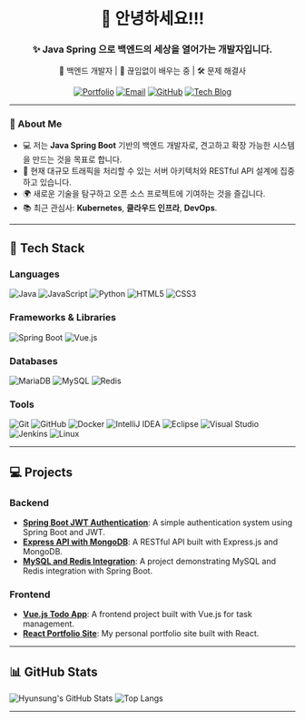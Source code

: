 <h1 align="center">👋 안녕하세요!!!</h1>
<h3 align="center">✨ Java Spring 으로 백엔드의 세상을 열어가는 개발자입니다.</h3>

<p align="center">
  🚀 백엔드 개발자 | 🌱 끊임없이 배우는 중 | 🛠️ 문제 해결사
</p>

<p align="center">
  <a href="https://your-portfolio-site-url.com"><img src="https://img.shields.io/badge/🌐-포트폴리오-1DA1F2?style=flat-square&logo=google-chrome&logoColor=white" alt="Portfolio"></a>
  <a href="mailto:joocurtis@gmail.com"><img src="https://img.shields.io/badge/📫-이메일-D14836?style=flat-square&logo=gmail&logoColor=white" alt="Email"></a>
  <a href="https://github.com/hyunsungJoo"><img src="https://img.shields.io/badge/GitHub-181717?style=flat-square&logo=github&logoColor=white" alt="GitHub"></a>
  <a href="https://velog.io/@joocurtis/posts"><img src="https://img.shields.io/badge/📝-기술%20블로그-00C897?style=flat-square&logo=velog&logoColor=white" alt="Tech Blog"></a>
</p>

---

### 🌟 About Me
- 💻 저는 **Java Spring Boot** 기반의 백엔드 개발자로, 견고하고 확장 가능한 시스템을 만드는 것을 목표로 합니다.
- 🎯 현재 대규모 트래픽을 처리할 수 있는 서버 아키텍처와 RESTful API 설계에 집중하고 있습니다.
- 🌍 새로운 기술을 탐구하고 오픈 소스 프로젝트에 기여하는 것을 즐깁니다.
- 📚 최근 관심사: **Kubernetes**, **클라우드 인프라**, **DevOps**.

---



## 🚀 Tech Stack

### Languages
![Java](https://img.shields.io/badge/Java-007396?style=flat&logo=java&logoColor=white)
![JavaScript](https://img.shields.io/badge/JavaScript-F7DF1E?style=flat&logo=javascript&logoColor=black)
![Python](https://img.shields.io/badge/Python-3776AB?style=flat&logo=python&logoColor=white)
![HTML5](https://img.shields.io/badge/HTML5-E34F26?style=flat&logo=html5&logoColor=white)
![CSS3](https://img.shields.io/badge/CSS3-1572B6?style=flat&logo=css3&logoColor=white)

### Frameworks & Libraries
![Spring Boot](https://img.shields.io/badge/Spring%20Boot-6DB33F?style=flat&logo=spring-boot&logoColor=white)
![Vue.js](https://img.shields.io/badge/Vue.js-4FC08D?style=flat&logo=vue.js&logoColor=white)

### Databases
![MariaDB](https://img.shields.io/badge/MariaDB-003545?style=flat&logo=mariadb&logoColor=white)
![MySQL](https://img.shields.io/badge/MySQL-4479A1?style=flat&logo=mysql&logoColor=white)
![Redis](https://img.shields.io/badge/Redis-DC382D?style=flat&logo=redis&logoColor=white)

### Tools
![Git](https://img.shields.io/badge/Git-F05032?style=flat&logo=git&logoColor=white)
![GitHub](https://img.shields.io/badge/GitHub-181717?style=flat&logo=github&logoColor=white)
![Docker](https://img.shields.io/badge/Docker-2496ED?style=flat&logo=docker&logoColor=white)
![IntelliJ IDEA](https://img.shields.io/badge/IntelliJ%20IDEA-000000?style=flat&logo=intellij-idea&logoColor=white)
![Eclipse](https://img.shields.io/badge/Eclipse-2C2255?style=flat&logo=eclipse&logoColor=white)
![Visual Studio](https://img.shields.io/badge/Visual%20Studio-5C2D91?style=flat&logo=visual-studio&logoColor=white)
![Jenkins](https://img.shields.io/badge/Jenkins-D24939?style=flat&logo=jenkins&logoColor=white)
![Linux](https://img.shields.io/badge/Linux-FCC624?style=flat&logo=linux&logoColor=black)

---

## 💻 Projects

### Backend
- [**Spring Boot JWT Authentication**](https://github.com/hyunsungJoo/spring-jwt-auth): A simple authentication system using Spring Boot and JWT.
- [**Express API with MongoDB**](https://github.com/hyunsungJoo/express-mongodb-api): A RESTful API built with Express.js and MongoDB.
- [**MySQL and Redis Integration**](https://github.com/hyunsungJoo/mysql-redis-app): A project demonstrating MySQL and Redis integration with Spring Boot.

### Frontend
- [**Vue.js Todo App**](https://github.com/hyunsungJoo/vue-todo-app): A frontend project built with Vue.js for task management.
- [**React Portfolio Site**](https://github.com/hyunsungJoo/react-portfolio): My personal portfolio site built with React.

---

## 📊 GitHub Stats

![Hyunsung's GitHub Stats](https://github-readme-stats.vercel.app/api?username=hyunsungJoo&show_icons=true&theme=radical)
![Top Langs](https://github-readme-stats.vercel.app/api/top-langs/?username=hyunsungJoo&layout=compact&theme=radical)

---
